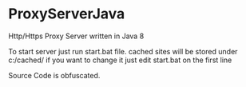 # ProxyServerJava
Http/Https Proxy Server written in Java 8

To start server just run start.bat file. cached sites will be stored under c:/cached/ 
if you want to change it just edit start.bat on the first line

Source Code is obfuscated.
